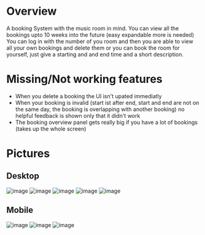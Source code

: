 # Overview
A booking System with the music room in mind.
You can view all the bookings upto 10 weeks into the future (easy expandable more is needed)
You can log in with the number of you room and then you are able to view all your own bookings and delete them or you can book the room for yourself, just give a starting and and end time and a short description.

# Missing/Not working features
+ When you delete a booking the UI isn't upated immediatly
+ When your booking is invalid (start ist after end, start and end are not on the same day, the booking is overlapping with another booking) no helpful feedback is shown only that it didn't work
+ The booking overview panel gets really big if you have a lot of bookings (takes up the whole screen)

# Pictures
  ## Desktop
  ![image](https://github.com/plhrtr/bookingSystem/assets/63469583/9018118f-da19-49cf-8a4a-ec7d69edb050)
  ![image](https://github.com/plhrtr/bookingSystem/assets/63469583/e8ec03f7-9968-44ba-8c98-c077fb80ac0d)
  ![image](https://github.com/plhrtr/bookingSystem/assets/63469583/33d4c463-6676-41e0-b2dd-af154c5d17ae)
  ![image](https://github.com/plhrtr/bookingSystem/assets/63469583/bcbee035-0ee8-48d4-892b-e9a14523bd1d)
  ![image](https://github.com/plhrtr/bookingSystem/assets/63469583/baff712c-a77f-441e-afc7-d8270f40f444)

  
  ## Mobile
  ![image](https://github.com/plhrtr/bookingSystem/assets/63469583/25c96853-5ce3-4236-af88-08223cf682c8)
  ![image](https://github.com/plhrtr/bookingSystem/assets/63469583/034a540f-c1fb-41ee-94f8-0710216c08dc)
  ![image](https://github.com/plhrtr/bookingSystem/assets/63469583/8ca29dee-ead5-448c-9c0d-7aa4b3727f95)


